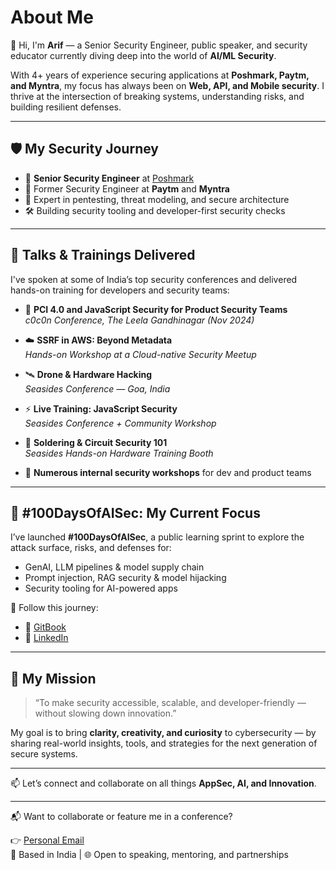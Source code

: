 # About Me

👋 Hi, I'm **Arif** — a Senior Security Engineer, public speaker, and security educator currently diving deep into the world of **AI/ML Security**.

With 4+ years of experience securing applications at **Poshmark, Paytm, and Myntra**, my focus has always been on **Web, API, and Mobile security**. I thrive at the intersection of breaking systems, understanding risks, and building resilient defenses.

---

## 🛡️ My Security Journey

- 🏢 **Senior Security Engineer** at [Poshmark](https://www.poshmark.com)
- 🔐 Former Security Engineer at **Paytm** and **Myntra**
- 🧪 Expert in pentesting, threat modeling, and secure architecture
- 🛠️ Building security tooling and developer-first security checks

---

## 🎤 Talks & Trainings Delivered

I've spoken at some of India’s top security conferences and delivered hands-on training for developers and security teams:

- 🔐 **PCI 4.0 and JavaScript Security for Product Security Teams**  
  *c0c0n Conference, The Leela Gandhinagar (Nov 2024)*

- ☁️ **SSRF in AWS: Beyond Metadata**  
  *Hands-on Workshop at a Cloud-native Security Meetup*

- 🛰️ **Drone & Hardware Hacking**  
  *Seasides Conference — Goa, India*

- ⚡ **Live Training: JavaScript Security**  
  *Seasides Conference + Community Workshop*

- 🔌 **Soldering & Circuit Security 101**  
  *Seasides Hands-on Hardware Training Booth*

- 💬 **Numerous internal security workshops** for dev and product teams

---

## 🔬 #100DaysOfAISec: My Current Focus

I’ve launched **#100DaysOfAISec**, a public learning sprint to explore the attack surface, risks, and defenses for:

- GenAI, LLM pipelines & model supply chain
- Prompt injection, RAG security & model hijacking
- Security tooling for AI-powered apps

📍 Follow this journey:

- 📘 [GitBook](https://arif-playbook.gitbook.io/100-days-of-ai-sec)
- 💼 [LinkedIn](https://www.linkedin.com/in/mohd--arif/)

---

## 🎯 My Mission

> “To make security accessible, scalable, and developer-friendly — without slowing down innovation.”

My goal is to bring **clarity, creativity, and curiosity** to cybersecurity — by sharing real-world insights, tools, and strategies for the next generation of secure systems.

---

📫 Let’s connect and collaborate on all things **AppSec, AI, and Innovation**.

---
📬 Want to collaborate or feature me in a conference?

👉 [Personal Email](mailto:arif.infosec@gmail.com)  
📍 Based in India | 🌐 Open to speaking, mentoring, and partnerships
